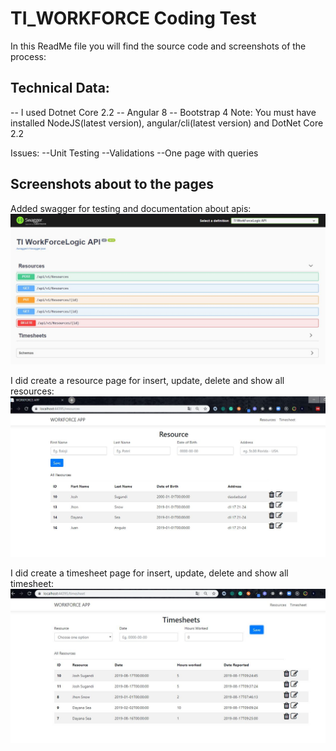 # TI_WORKFORCE Coding Test

In this ReadMe file you will find the source code and screenshots of the process:
## Technical Data:
-- I used Dotnet Core 2.2
-- Angular 8
-- Bootstrap 4
Note: You must have installed NodeJS(latest version), angular/cli(latest version) and DotNet Core 2.2

Issues:
--Unit Testing
--Validations
--One page with queries


## Screenshots about to the pages
Added swagger for testing and documentation about apis:
![Step0](https://raw.githubusercontent.com/gersof/TI_WORKFORCE/master/IMG/0.JPG)

I did create a resource page for insert, update, delete and show all resources:
![Step1](https://raw.githubusercontent.com/gersof/TI_WORKFORCE/master/IMG/1.JPG)

I did create a timesheet page  for insert, update, delete and show all timesheet:
![Step2](https://raw.githubusercontent.com/gersof/TI_WORKFORCE/master/IMG/2.JPG)
